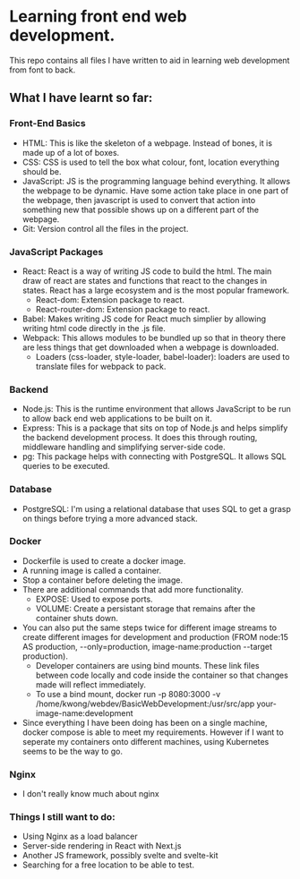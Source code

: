 # Learning front end web development.

This repo contains all files I have written to aid in learning web development from font to back.

## What I have learnt so far:

### Front-End Basics

- HTML: This is like the skeleton of a webpage. Instead of bones, it is made up of a lot of boxes.
- CSS: CSS is used to tell the box what colour, font, location everything should be.
- JavaScript: JS is the programming language behind everything. It allows the webpage to be dynamic. Have some action take place in one part of the webpage, then javascript is used to convert that action into something new that possible shows up on a different part of the webpage.
- Git: Version control all the files in the project.

### JavaScript Packages

- React: React is a way of writing JS code to build the html. The main draw of react are states and functions that react to the changes in states. React has a large ecosystem and is the most popular framework.
  - React-dom: Extension package to react.
  - React-router-dom: Extension package to react.
- Babel: Makes writing JS code for React much simplier by allowing writing html code directly in the .js file.
- Webpack: This allows modules to be bundled up so that in theory there are less things that get downloaded when a webpage is downloaded.
  - Loaders (css-loader, style-loader, babel-loader): loaders are used to translate files for webpack to pack.

### Backend

- Node.js: This is the runtime environment that allows JavaScript to be run to allow back end web applications to be built on it.
- Express: This is a package that sits on top of Node.js and helps simplify the backend development process. It does this through routing, middleware handling and simplifying server-side code.
- pg: This package helps with connecting with PostgreSQL. It allows SQL queries to be executed.

### Database

- PostgreSQL: I'm using a relational database that uses SQL to get a grasp on things before trying a more advanced stack.

### Docker

- Dockerfile is used to create a docker image.
- A running image is called a container.
- Stop a container before deleting the image.
- There are additional commands that add more functionality.
  - EXPOSE: Used to expose ports.
  - VOLUME: Create a persistant storage that remains after the container shuts down.
- You can also put the same steps twice for different image streams to create different images for development and production (FROM node:15 AS production, --only=production, image-name:production --target production).
  - Developer containers are using bind mounts. These link files between code locally and code inside the container so that changes made will reflect immediately.
  - To use a bind mount, docker run -p 8080:3000 -v /home/kwong/webdev/BasicWebDevelopment:/usr/src/app your-image-name:development
- Since everything I have been doing has been on a single machine, docker compose is able to meet my requirements. However if I want to seperate my containers onto different machines, using Kubernetes seems to be the way to go.

### Nginx

- I don't really know much about nginx

### Things I still want to do:

- Using Nginx as a load balancer
- Server-side rendering in React with Next.js
- Another JS framework, possibly svelte and svelte-kit
- Searching for a free location to be able to test.

<!--
DROP TABLE pokemon;

CREATE TABLE pokemon (
  PokedexNumber INT,
  Name VARCHAR(255),
  Form VARCHAR(255),
  Type1 VARCHAR(255),
  Type2 VARCHAR(255),
  Ability1 VARCHAR(255),
  Ability2 VARCHAR(255),
  HiddenAbility VARCHAR(255),
  HP INT,
  Att INT,
  Def INT,
  SpA INT,
  SpD INT,
  Spe INT,
  Height VARCHAR(255),
  Weight VARCHAR(255),
  PokemonImageFilename VARCHAR(255)
  );

\COPY pokemon FROM 'C:/Users/kwong/Desktop/websiteDev/BasicWebDevelopment/public/pokemonAssets/PokemonStats.csv' WITH (FORMAT csv, HEADER true);

psql -h host.docker.internal -p 5432 -U postgres -d postgres

\COPY pokemon FROM '/home/kwong/webdev/BasicWebDevelopment/public/pokemonAssets/PokemonStats.csv' WITH (FORMAT csv, HEADER true);

docker cp /home/kwong/webdev/BasicWebDevelopment/public/pokemonAssets/PokemonStats.csv webdevelopmentDB:/PokemonStats.csv
docker exec -it webdevelopmentDB psql -U postgres

\COPY pokemon FROM '/PokemonStats.csv' WITH (FORMAT csv, HEADER true);

\l - List out all database
\du - List out all users
-->

<!-- DOCKER
docker build -t docker-test-image:development --target development .
docker build -t docker-test-image:production --target production .

docker run -p 8080:3000 -v /home/kwong/webdev/BasicWebDevelopment:/usr/src/app docker-test-image:development

docker run --name webdevelopmentDB -e POSTGRES_PASSWORD=password -d -p 5678:5432 -v pg_data:/var/lib/postgresql/data postgres

docker exec -it webdevelopmentDB psql -U postgres
docker exec -it webdevelopmentApp /bin/bash
docker exec -it webdevelopmentWeb /bin/bash

docker-compose up

docker volume ls
docker network ls
docker ps
 -->

<!-- wsl ubuntu postgres
stop service:
systemctl stop postgresql

start service:
systemctl start postgresql

show status of service:
systemctl status postgresql

disable service(not auto-start any more):
systemctl disable postgresql

enable service postgresql(auto-start):
systemctl enable postgresql -->
